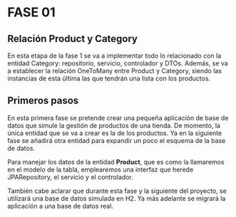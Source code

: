 # FASE 01

## Relación Product y Category

En esta etapa de la fase 1 se va a implementar todo lo relacionado con la entidad Category: repositorio, servicio, controlador y DTOs.
Además, se va a establecer la relación OneToMany entre Product y Category, siendo las instancias de esta última las que tendrán una lista
con los productos.

## Primeros pasos

En esta primera fase se pretende crear una pequeña aplicación de base de datos que simule la
gestión de productos de una tienda. De momento, la única entidad que se va a crear es la de los productos.
Ya en la siguiente fase se añadirá otra entidad para expandir un poco el esquema de la base de datos.

Para manejar los datos de la entidad **Product**, que es como la llamaremos en el modelo de la tabla, emplearemos
una interfaz que herede JPARepository, el servicio y el controlador.

También cabe aclarar que durante esta fase y la siguiente del proyecto, se utilizará una base de datos simulada en H2. Ya más adelante se migrará la aplicación a una base de datos real.
